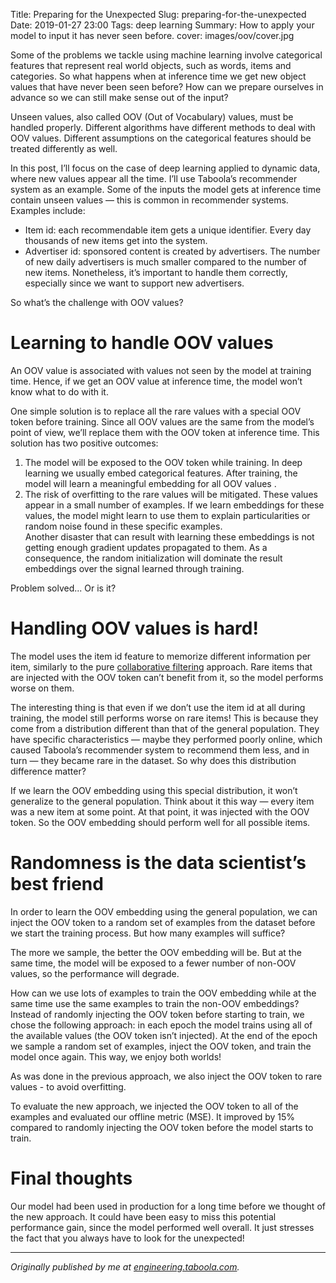 Title: Preparing for the Unexpected
Slug: preparing-for-the-unexpected
Date: 2019-01-27 23:00
Tags: deep learning
Summary: How to apply your model to input it has never seen before.
cover: images/oov/cover.jpg

Some of the problems we tackle using machine learning involve categorical
features that represent real world objects, such as words, items and categories.
So what happens when at inference time we get new object values that have never
been seen before? How can we prepare ourselves in advance so we can still make
sense out of the input?

Unseen values, also called OOV (Out of Vocabulary) values, must be handled
properly. Different algorithms have different methods to deal with OOV values.
Different assumptions on the categorical features should be treated differently
as well.

In this post, I’ll focus on the case of deep learning applied to dynamic data,
where new values appear all the time. I’ll use Taboola’s recommender system as
an example. Some of the inputs the model gets at inference time contain unseen
values — this is common in recommender systems. Examples include:

* Item id: each recommendable item gets a unique identifier. Every day thousands
of new items get into the system.
* Advertiser id: sponsored content is created by advertisers. The number of new
daily advertisers is much smaller compared to the number of new items.
Nonetheless, it’s important to handle them correctly, especially since we want
to support new advertisers.

So what’s the challenge with OOV values?

# Learning to handle OOV values
An OOV value is associated with values not seen by the model at training time.
Hence, if we get an OOV value at inference time, the model won’t know what to do
with it.

One simple solution is to replace all the rare values with a special OOV token
before training. Since all OOV values are the same from the model’s point of
view, we’ll replace them with the OOV token at inference time. This solution has
two positive outcomes:

1.  The model will be exposed to the OOV token while training. In deep learning we
usually embed categorical features. After training, the model will learn a
meaningful embedding for all OOV values .
2.  The risk of overfitting to the rare values will be mitigated. 
These values appear in a small number of examples. If we learn embeddings for 
these values, the model might learn to use them to explain particularities or 
random noise found in these specific examples.  
Another disaster that can result with learning these embeddings is not getting 
enough gradient updates propagated to them. As a consequence, the random 
initialization will dominate the result embeddings over the signal learned 
through training.

Problem solved... Or is it?

# Handling OOV values is hard!
The model uses the item id feature to memorize different information per item,
similarly to the pure [collaborative
filtering](https://en.wikipedia.org/wiki/Collaborative_filtering) approach. Rare
items that are injected with the OOV token can’t benefit from it, so the model
performs worse on them.

The interesting thing is that even if we don’t use the item id at all during
training, the model still performs worse on rare items! This is because they
come from a distribution different than that of the general population. They
have specific characteristics — maybe they performed poorly online, which caused
Taboola’s recommender system to recommend them less, and in turn — they became
rare in the dataset. So why does this distribution difference matter?

If we learn the OOV embedding using this special distribution, it won’t
generalize to the general population. Think about it this way — every item was a
new item at some point. At that point, it was injected with the OOV token. So
the OOV embedding should perform well for all possible items.

# Randomness is the data scientist’s best friend
In order to learn the OOV embedding using the general population, we can inject
the OOV token to a random set of examples from the dataset before we start the
training process. But how many examples will suffice?

The more we sample, the better the OOV embedding will be. But at the same time,
the model will be exposed to a fewer number of non-OOV values, so the
performance will degrade.

How can we use lots of examples to train the OOV embedding while at the same
time use the same examples to train the non-OOV embeddings? Instead of randomly
injecting the OOV token before starting to train, we chose the following
approach: in each epoch the model trains using all of the available values (the
OOV token isn’t injected). At the end of the epoch we sample a random set of
examples, inject the OOV token, and train the model once again. This way, we
enjoy both worlds!

As was done in the previous approach, we also inject the OOV token to rare 
values - to avoid overfitting.

To evaluate the new approach, we injected the OOV token to all of the examples
and evaluated our offline metric (MSE). It improved by 15% compared to randomly
injecting the OOV token before the model starts to train.

# Final thoughts
Our model had been used in production for a long time before we thought of the
new approach. It could have been easy to miss this potential performance gain,
since the model performed well overall. It just stresses the fact that you
always have to look for the unexpected!

---

*Originally published by me at
[engineering.taboola.com](https://engineering.taboola.com/preparing-for-the-unexpected).*
